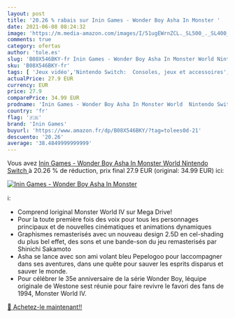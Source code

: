 ```yaml
---
layout: post
title: '20.26 % rabais sur Inin Games - Wonder Boy Asha In Monster '
date: 2021-06-08 08:24:32
image: 'https://m.media-amazon.com/images/I/51ugEWrnZCL._SL500_._SL400_.jpg'
comments: true
category: ofertas
author: 'tole.es'
slug: 'B08X546BKY-fr Inin Games - Wonder Boy Asha In Monster World Nintendo Switch'
sku: 'B08X546BKY-fr'
tags: [ 'Jeux vidéo','Nintendo Switch:  Consoles, jeux et accessoires','inin games', ]
actualPrice: 27.9 EUR
currency: EUR
price: 27.9
comparePrice: 34.99 EUR
prodname: 'Inin Games - Wonder Boy Asha In Monster World  Nintendo Switch '
country: 'fr'
flag: '🇫🇷'
brand: 'Inin Games'
buyurl: 'https://www.amazon.fr/dp/B08X546BKY/?tag=tolees0d-21'
descuento: '20.26'
average: '38.4849999999999'
---
```


Vous avez [Inin Games - Wonder Boy Asha In Monster World  Nintendo Switch ](https://www.amazon.fr/dp/B08X546BKY/?tag=tolees0d-21)  à  20.26 % de réduction, prix final  27.9 EUR (original: 34.99 EUR) ici:

[![Inin Games - Wonder Boy Asha In Monster ](https://m.media-amazon.com/images/I/51ugEWrnZCL._SL500_._SL400_.jpg)](https://www.amazon.fr/dp/B08X546BKY/?tag=tolees0d-21)

ℹ️:

- Comprend loriginal Monster World IV sur Mega Drive!
- Pour la toute première fois des voix pour tous les personnages principaux et de nouvelles cinématiques et animations dynamiques
- Graphismes remasterisés avec un nouveau design 2.5D en cel-shading du plus bel effet, des sons et une bande-son du jeu remasterisés par Shinichi Sakamoto
- Asha se lance avec son ami volant bleu Pepelogoo pour laccompagner dans ses aventures, dans une quête pour sauver les esprits disparus et sauver le monde.
- Pour célébrer le 35e anniversaire de la série Wonder Boy, léquipe originale de Westone sest réunie pour faire revivre le favori des fans de 1994, Monster World IV.

[🛒 Achetez-le maintenant!!](https://www.amazon.fr/dp/B08X546BKY/?tag=tolees0d-21)
